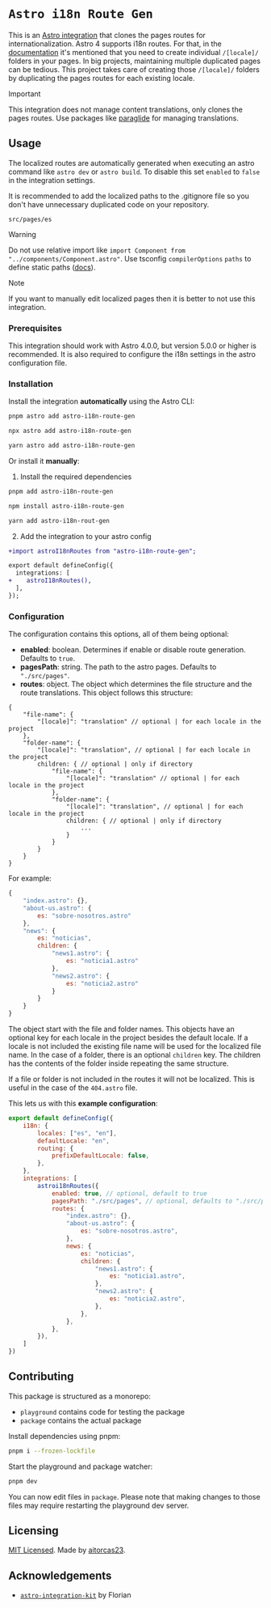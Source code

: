 # `Astro i18n Route Gen`

This is an [Astro integration](https://docs.astro.build/en/guides/integrations-guide/) that clones the pages routes for internationalization.
Astro 4 supports i18n routes.
For that, in the [documentation](https://docs.astro.build/en/guides/internationalization/#create-localized-folders) it's mentioned that you need to create individual `/[locale]/` folders in your pages.
In big projects, maintaining multiple duplicated pages can be tedious.
This project takes care of creating those `/[locale]/` folders by duplicating the pages routes for each existing locale.

> [!IMPORTANT]
> This integration does not manage content translations, only clones the pages routes.
> Use packages like [paraglide](https://inlang.com/m/iljlwzfs/paraglide-astro-i18n) for managing translations.

## Usage

The localized routes are automatically generated when executing an astro command like `astro dev` or `astro build`.
To disable this set `enabled` to `false` in the integration settings.

It is recommended to add the localized paths to the .gitignore file so you don't have unnecessary duplicated code on your repository.
```gitignore
src/pages/es
```

> [!WARNING]
> Do not use relative import like `import Component from "../components/Component.astro"`.
> Use tsconfig `compilerOptions` `paths` to define static paths ([docs](https://www.typescriptlang.org/tsconfig/#paths)).

> [!NOTE]
> If you want to manually edit localized pages then it is better to not use this integration.

### Prerequisites

This integration should work with Astro 4.0.0, but version 5.0.0 or higher is recommended.
It is also required to configure the i18n settings in the astro configuration file.

### Installation

Install the integration **automatically** using the Astro CLI:

```bash
pnpm astro add astro-i18n-route-gen
```

```bash
npx astro add astro-i18n-route-gen
```

```bash
yarn astro add astro-i18n-route-gen
```

Or install it **manually**:

1. Install the required dependencies

```bash
pnpm add astro-i18n-route-gen
```

```bash
npm install astro-i18n-route-gen
```

```bash
yarn add astro-i18n-rout-gen
```

2. Add the integration to your astro config

```diff
+import astroI18nRoutes from "astro-i18n-route-gen";

export default defineConfig({
  integrations: [
+    astroI18nRoutes(),
  ],
});
```

### Configuration

The configuration contains this options, all of them being optional:
- **enabled**: boolean. Determines if enable or disable route generation. Defaults to `true`.
- **pagesPath**: string. The path to the astro pages. Defaults to `"./src/pages"`.
- **routes**: object. The object which determines the file structure and the route translations.
This object follows this structure:
```
{
    "file-name": {
        "[locale]": "translation" // optional | for each locale in the project
    },
    "folder-name": {
        "[locale]": "translation", // optional | for each locale in the project
        children: { // optional | only if directory
            "file-name": {
                "[locale]": "translation" // optional | for each locale in the project
            },
            "folder-name": {
                "[locale]": "translation", // optional | for each locale in the project
                children: { // optional | only if directory
                    ...
                }
            }
        }
    }
}
```

For example:
```javascript
{
    "index.astro": {},
    "about-us.astro": {
        es: "sobre-nosotros.astro"
    },
    "news": {
        es: "noticias",
        children: {
            "news1.astro": {
                es: "noticia1.astro"
            },
            "news2.astro": {
                es: "noticia2.astro"
            }
        }
    }
}
```
The object start with the file and folder names.
This objects have an optional key for each locale in the project besides the default locale.
If a locale is not included the existing file name will be used for the localized file name.
In the case of a folder, there is an optional `children` key.
The children has the contents of the folder inside repeating the same structure.

If a file or folder is not included in the routes it will not be localized.
This is useful in the case of the `404.astro` file.

This lets us with this **example configuration**:

```javascript
export default defineConfig({
    i18n: {
        locales: ["es", "en"],
        defaultLocale: "en",
        routing: {
            prefixDefaultLocale: false,
        },
    },
    integrations: [
        astroi18nRoutes({
            enabled: true, // optional, default to true
            pagesPath: "./src/pages", // optional, defaults to "./src/pages"
            routes: {
                "index.astro": {},
                "about-us.astro": {
                    es: "sobre-nosotros.astro",
                },
                news: {
                    es: "noticias",
                    children: {
                        "news1.astro": {
                            es: "noticia1.astro",
                        },
                        "news2.astro": {
                            es: "noticia2.astro",
                        },
                    },
                },
            },
        }),
    ]
})
```

## Contributing

This package is structured as a monorepo:

- `playground` contains code for testing the package
- `package` contains the actual package

Install dependencies using pnpm:

```bash
pnpm i --frozen-lockfile
```

Start the playground and package watcher:

```bash
pnpm dev
```

You can now edit files in `package`. Please note that making changes to those files may require restarting the playground dev server.

## Licensing

[MIT Licensed](https://github.com/aitorcas23/astro-i18n-route-gen/blob/main/LICENSE). Made by [aitorcas23](https://github.com/aitorcas23).

## Acknowledgements

- [`astro-integration-kit`](https://github.com/florian-lefebvre/astro-integration-kit) by Florian
